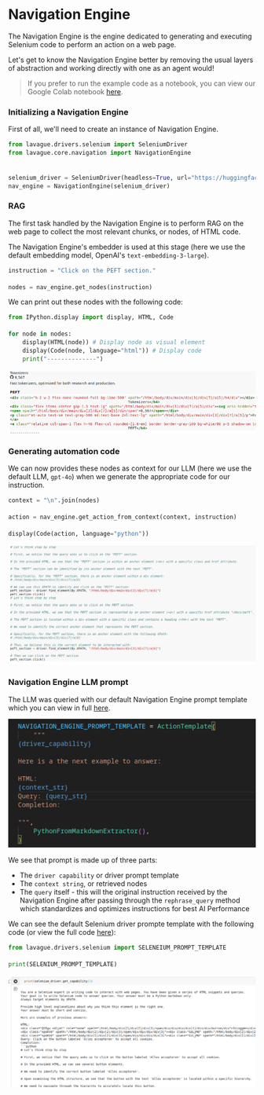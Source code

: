 # Navigation Engine

The Navigation Engine is the engine dedicated to generating and executing Selenium code to perform an action on a web page.

Let's get to know the Navigation Engine better by removing the usual layers of abstraction and working directly with one as an agent would!

> If you prefer to run the example code as a notebook, you can view our Google Colab notebook [here](https://colab.research.google.com/github/lavague-ai/lavague/blob/main/docs/docs/learn/notebooks/NavigationEngine.ipynb).

### Initializing a Navigation Engine

First of all, we'll need to create an instance of Navigation Engine.

```python
from lavague.drivers.selenium import SeleniumDriver
from lavague.core.navigation import NavigationEngine


selenium_driver = SeleniumDriver(headless=True, url="https://huggingface.co/")
nav_engine = NavigationEngine(selenium_driver)
```

### RAG

The first task handled by the Navigation Engine is to perform RAG on the web page to collect the most relevant chunks, or nodes, of HTML code.

The Navigation Engine's embedder is used at this stage (here we use the default embedding model, OpenAI's `text-embedding-3-large`).

```python
instruction = "Click on the PEFT section."

nodes = nav_engine.get_nodes(instruction)
```

We can print out these nodes with the following code:

```python
from IPython.display import display, HTML, Code

for node in nodes:
    display(HTML(node)) # Display node as visual element
    display(Code(node, language="html")) # Display code
    print("--------------")
```
![nodes](../../assets/nav-engine-nodes.png)

### Generating automation code

We can now provides these nodes as context for our LLM (here we use the default LLM, `gpt-4o`) when we generate the appropriate code for our instruction.

```python
context = "\n".join(nodes)

action = nav_engine.get_action_from_context(context, instruction)

display(Code(action, language="python"))
```
![navigation engine code](../../assets/nav-engine-code.png)


### Navigation Engine LLM prompt

The LLM was queried with our default Navigation Engine prompt template which you can view in full [here](https://github.com/lavague-ai/LaVague/blob/9764805bd756d15c83943baa968d35f979242314/lavague-core/lavague/core/navigation.py#L28).

![navigation engine prompt](../../assets/nav-engine-prompt-template.png)

We see that prompt is made up of three parts:
- The `driver capability` or driver prompt template
- The `context string`, or retrieved nodes
- The `query` itself - this will the original instruction received by the Navigation Engine after passing through the `rephrase_query` method which standardizes and optimizes instructions for best AI Performance

We can see the default Selenium driver prompte template with the following code (or view the full code [here](https://github.com/lavague-ai/LaVague/blob/9764805bd756d15c83943baa968d35f979242314/lavague-integrations/drivers/lavague-drivers-selenium/lavague/drivers/selenium/base.py#L177)):

```python
from lavague.drivers.selenium import SELENEIUM_PROMPT_TEMPLATE

print(SELENIUM_PROMPT_TEMPLATE)
```
![Selenium prompt template](../../assets/selenium-driver-prompt-template.png)

